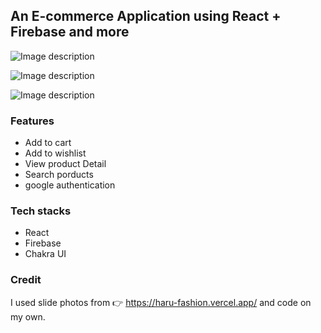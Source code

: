 ## An E-commerce Application using React + Firebase and more

![Image description](https://dev-to-uploads.s3.amazonaws.com/uploads/articles/vsiggbyifofmxqkzg6ws.png)

![Image description](https://dev-to-uploads.s3.amazonaws.com/uploads/articles/bqkyin1qme2l60kyxujs.png)

![Image description](https://dev-to-uploads.s3.amazonaws.com/uploads/articles/qjq6hvjmfrmztkzfr0ub.png)

### Features

-  Add to cart
-  Add to wishlist 
-  View product Detail
-  Search porducts
-  google authentication

### Tech stacks

-  React
-  Firebase
-  Chakra UI

### Credit

I used slide photos from 👉 https://haru-fashion.vercel.app/ and code on my own.
